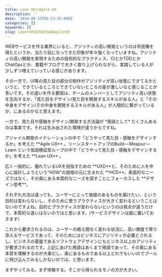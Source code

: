 ```yaml
---
title: Lean UXとAgile UX
description: ''
date: '2014-08-23T02:23:35.000Z'
categories: []
keywords: []
slug: Lean+UX%E3%81%A8Agile+UX
---
```

WEBサービスを作る業界にいると、アジリティの高い開発というのは市民権を得たというか、当たり前になってきた印象が年々強くなっていますね。アジリティの高い開発を実現するための技術的なプラクティス、CIとかTDDとかChatOpsとか、書籍やブログで大きく取り上げられながら、実践している人が少しずつ増えていっている感じがあります。

その一方で、UI等の見た目の部分の制作がアジリティが高い状態にできてるかというと、できているところとできていないところの差が激しいなと感じることが多いです。その違いを作る要因は、チームのメンバーとしてアジリティ高い状態を志向するか、「見た目をデザイン/見た目を開発するスキルがある人」と「その中身をデザイン/その中身を開発するスキルがある人」が人間的に繋がっているか、にあるのかなと思えます。

一方で、見た目や感触をデザイン/開発する方法論が \*用語として\* たくさんあるのは事実です。それは生み出された環境が違うからですね。

アジャイル開発のイテレーションの中で「どうやって見た目・感触をデザインするか」を考えた \*\*Agile UX\*\* 。リーンスタートアップのBuild — Meajour — Learn という仮説検証型ループの中で「どうやって見た目・感触をデザインするか」を考えた \*\*Lean UX\*\* 。

広く一般的に、優れているUXを目指すための \*\*UXD\*\*と、そのために人を中心に設計しようという”HOW”の提唱の元に生まれた \*\*HCD\*\*。表面的なニーズではなく、その奥にある本質的なニーズを探すことにフォーカスした \*\*デザイン思考\*\*。

それぞれ方法は違っても、ユーザーにとって価値のあるものを届けたい、という目的は変わらないし、そのために使うプラクティスが大きく変わるということはないのですよね。目的とプラクティスが変わらないというのは視点が違うだけで、本質的な違いはないのではと思います。(サービスデザインは脇に置いておきます）

これから要求されるのは、ユーザーの絶え間なく変わる状況に、高い頻度で寄り添えるサービスであって、そのためにはビジネスにアジリティが必要とされるし、ビジネスの基盤であるソフトウェアデザインにもビジネス以上のアジリティが要求されるのです。上記にあげた用語はあくまで用語であって、その奥にある本質を理解するのが大事だし、奥にあるものである以上どれでもいいのでプールに飛び込んでみるしかないのでは、と思います。

まずやってみる。まず体験する。そこから得られるモノの方が大きい。